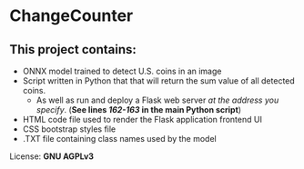 # ChangeCounter
          
   ## This project contains:
- ONNX model trained to detect U.S. coins in an image
- Script written in Python that that will return the sum value of all detected coins. 
  - As well as run and deploy a Flask web server _at the address you specify_. (**See lines _162-163_ in the main Python script**)
- HTML code file used to render the Flask application frontend UI
- CSS bootstrap styles file
- .TXT file containing class names used by the model


License: **GNU AGPLv3**
